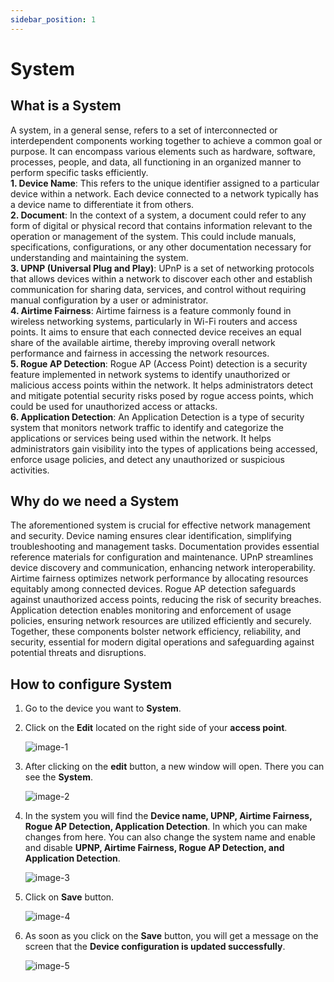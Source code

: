```yaml
---
sidebar_position: 1
---
```


# System
## What is a System
A system, in a general sense, refers to a set of interconnected or interdependent components working together to achieve a common goal or purpose. It can encompass various elements such as hardware, software, processes, people, and data, all functioning in an organized manner to perform specific tasks efficiently.     
**1. Device Name**: This refers to the unique identifier assigned to a particular device within a network. Each device connected to a network typically has a device name to differentiate it from others.              
**2. Document**: In the context of a system, a document could refer to any form of digital or physical record that contains information relevant to the operation or management of the system. This could include manuals, specifications, configurations, or any other documentation necessary for understanding and maintaining the system.           
**3. UPNP (Universal Plug and Play)**: UPnP is a set of networking protocols that allows devices within a network to discover each other and establish communication for sharing data, services, and control without requiring manual configuration by a user or administrator.       
**4. Airtime Fairness**: Airtime fairness is a feature commonly found in wireless networking systems, particularly in Wi-Fi routers and access points. It aims to ensure that each connected device receives an equal share of the available airtime, thereby improving overall network performance and fairness in accessing the network resources.        
**5. Rogue AP Detection**: Rogue AP (Access Point) detection is a security feature implemented in network systems to identify unauthorized or malicious access points within the network. It helps administrators detect and mitigate potential security risks posed by rogue access points, which could be used for unauthorized access or attacks.     
**6. Application Detection**: An Application Detection is a type of security system that monitors network traffic to identify and categorize the applications or services being used within the network. It helps administrators gain visibility into the types of applications being accessed, enforce usage policies, and detect any unauthorized or suspicious activities.
## Why do we need a System
The aforementioned system is crucial for effective network management and security. Device naming ensures clear identification, simplifying troubleshooting and management tasks. Documentation provides essential reference materials for configuration and maintenance. UPnP streamlines device discovery and communication, enhancing network interoperability. Airtime fairness optimizes network performance by allocating resources equitably among connected devices. Rogue AP detection safeguards against unauthorized access points, reducing the risk of security breaches. Application detection enables monitoring and enforcement of usage policies, ensuring network resources are utilized efficiently and securely. Together, these components bolster network efficiency, reliability, and security, essential for modern digital operations and safeguarding against potential threats and disruptions.
## How to configure System
1. Go to the device you want to **System**.
2. Click on the **Edit** located on the right side of your **access point**.

   ![image-1](https://github.com/Nancypatel1103/ComplianceClient/assets/153616269/7cea3476-9bc4-4b81-be7c-899e5d1f785d)

3. After clicking on the **edit** button, a new window will open. There you can see the **System**.

   ![image-2](https://github.com/Nancypatel1103/ComplianceClient/assets/153616269/104f7fba-7cb8-4d6b-9ca5-7c9faeb593c4)

4. In the system you will find the **Device name, UPNP, Airtime Fairness, Rogue AP Detection, Application Detection**. In which you can make changes from here. You can also change the system name and enable and disable **UPNP, Airtime Fairness, Rogue AP Detection, and Application Detection**.

   ![image-3](https://github.com/Nancypatel1103/ComplianceClient/assets/153616269/e61020fd-ed09-4371-bdb5-c50d5cf0772a)

5. Click on **Save** button.

   ![image-4](https://github.com/Nancypatel1103/ComplianceClient/assets/153616269/3320d46c-b7f5-4368-8dad-ab83e4939324)

6. As soon as you click on the **Save** button, you will get a message on the screen that the **Device configuration is updated successfully**.

   ![image-5](https://github.com/Nancypatel1103/ComplianceClient/assets/153616269/ba3af917-6713-4d12-a351-dc8fa13befbc)
